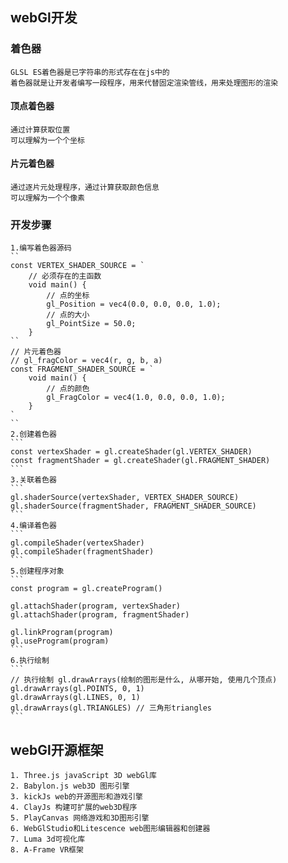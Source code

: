 ## webGl开发
### 着色器
    GLSL ES着色器是已字符串的形式存在在js中的
    着色器就是让开发者编写一段程序，用来代替固定渲染管线，用来处理图形的渲染
#### 顶点着色器
    通过计算获取位置
    可以理解为一个个坐标
#### 片元着色器
    通过逐片元处理程序，通过计算获取颜色信息
    可以理解为一个个像素
### 开发步骤
    1.编写着色器源码
    ``
    const VERTEX_SHADER_SOURCE = `
        // 必须存在的主函数
        void main() {
            // 点的坐标
            gl_Position = vec4(0.0, 0.0, 0.0, 1.0);
            // 点的大小
            gl_PointSize = 50.0;
        }
    ``
    // 片元着色器
    // gl_fragColor = vec4(r, g, b, a)
    const FRAGMENT_SHADER_SOURCE = `
        void main() {
            // 点的颜色
            gl_FragColor = vec4(1.0, 0.0, 0.0, 1.0);
        }
    `
    ``
    2.创建着色器
    ```
    const vertexShader = gl.createShader(gl.VERTEX_SHADER)
    const fragmentShader = gl.createShader(gl.FRAGMENT_SHADER)
    ```
    3.关联着色器
    ```
    gl.shaderSource(vertexShader, VERTEX_SHADER_SOURCE)
    gl.shaderSource(fragmentShader, FRAGMENT_SHADER_SOURCE)
    ```
    4.编译着色器
    ```
    gl.compileShader(vertexShader)
    gl.compileShader(fragmentShader)
    ```
    5.创建程序对象
    ```
    const program = gl.createProgram()

    gl.attachShader(program, vertexShader)
    gl.attachShader(program, fragmentShader)

    gl.linkProgram(program)
    gl.useProgram(program)
    ```
    6.执行绘制
    ```
    // 执行绘制 gl.drawArrays(绘制的图形是什么, 从哪开始, 使用几个顶点)
    gl.drawArrays(gl.POINTS, 0, 1)
    gl.drawArrays(gl.LINES, 0, 1)
    gl.drawArrays(gl.TRIANGLES) // 三角形triangles
    ```
## webGl开源框架
    1. Three.js javaScript 3D webGl库
    2. Babylon.js web3D 图形引擎
    3. kickJs web的开源图形和游戏引擎
    4. ClayJs 构建可扩展的web3D程序
    5. PlayCanvas 网络游戏和3D图形引擎
    6. WebGlStudio和Litescence web图形编辑器和创建器
    7. Luma 3d可视化库
    8. A-Frame VR框架

